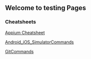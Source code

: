## Welcome to testing Pages

### Cheatsheets

[Appium Cheatsheet](https://skpatro.github.io/testing/appium_cheatsheet)
  
[Android_iOS_SimulatorCommands](https://skpatro.github.io/testing/Android_iOS_SimulatorCommands)

[GitCommands](https://skpatro.github.io/testing/gitcommands)


